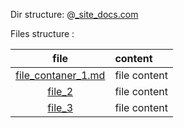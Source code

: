 Dir structure:
@[_site_docs.com](site_docs.com/_site_docs.com.md)

Files structure :

file | content
|:---:|:---|
[file_contaner_1.md](file_contaner_1.md) | file content |
[file_2](file_2) | file content 
[file_3](file_3) | file content 
